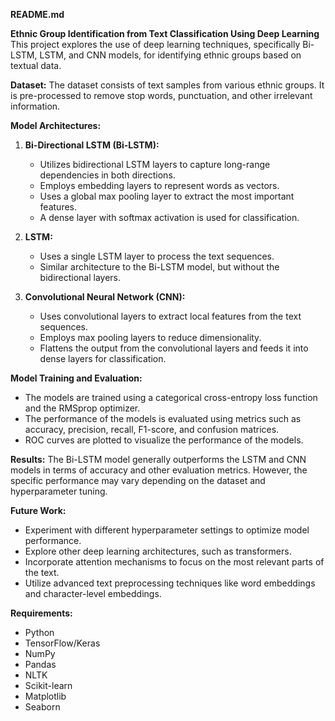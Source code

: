 **README.md**

**Ethnic Group Identification from Text Classification Using Deep Learning**
This project explores the use of deep learning techniques, specifically Bi-LSTM, LSTM, and CNN models, for identifying ethnic groups based on textual data.

**Dataset:**
The dataset consists of text samples from various ethnic groups. It is pre-processed to remove stop words, punctuation, and other irrelevant information.

**Model Architectures:**
1. **Bi-Directional LSTM (Bi-LSTM):**
   - Utilizes bidirectional LSTM layers to capture long-range dependencies in both directions.
   - Employs embedding layers to represent words as vectors.
   - Uses a global max pooling layer to extract the most important features.
   - A dense layer with softmax activation is used for classification.

2. **LSTM:**
   - Uses a single LSTM layer to process the text sequences.
   - Similar architecture to the Bi-LSTM model, but without the bidirectional layers.

3. **Convolutional Neural Network (CNN):**
   - Uses convolutional layers to extract local features from the text sequences.
   - Employs max pooling layers to reduce dimensionality.
   - Flattens the output from the convolutional layers and feeds it into dense layers for classification.

**Model Training and Evaluation:**

- The models are trained using a categorical cross-entropy loss function and the RMSprop optimizer.
- The performance of the models is evaluated using metrics such as accuracy, precision, recall, F1-score, and confusion matrices.
- ROC curves are plotted to visualize the performance of the models.

**Results:**
The Bi-LSTM model generally outperforms the LSTM and CNN models in terms of accuracy and other evaluation metrics. However, the specific performance may vary depending on the dataset and hyperparameter tuning.

**Future Work:**
- Experiment with different hyperparameter settings to optimize model performance.
- Explore other deep learning architectures, such as transformers.
- Incorporate attention mechanisms to focus on the most relevant parts of the text.
- Utilize advanced text preprocessing techniques like word embeddings and character-level embeddings.

**Requirements:**
- Python
- TensorFlow/Keras
- NumPy
- Pandas
- NLTK
- Scikit-learn
- Matplotlib
- Seaborn
